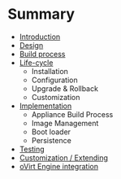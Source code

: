 # Summary

* [Introduction](README.md)
* [Design](design.md)
* [Build process](build.md)
* [Life-cycle](runtime.md)
   * Installation
   * Configuration
   * Upgrade & Rollback
   * Customization
* [Implementation](impl.md)
   * Appliance Build Process
   * Image Management
   * Boot loader
   * Persistence
* [Testing](testing.md)
* [Customization / Extending](customization.md)
* [oVirt Engine integration](engine.md)

